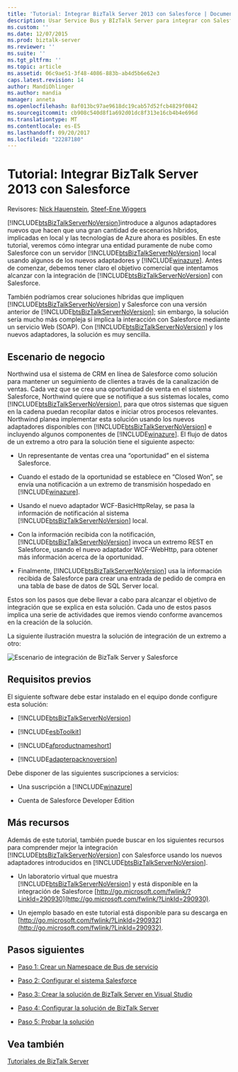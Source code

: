 ```yaml
---
title: 'Tutorial: Integrar BizTalk Server 2013 con Salesforce | Documentos de Microsoft'
description: Usar Service Bus y BIzTalk Server para integrar con Salesforce
ms.custom: ''
ms.date: 12/07/2015
ms.prod: biztalk-server
ms.reviewer: ''
ms.suite: ''
ms.tgt_pltfrm: ''
ms.topic: article
ms.assetid: 06c9ae51-3f48-4086-883b-ab4d5b6e62e3
caps.latest.revision: 14
author: MandiOhlinger
ms.author: mandia
manager: anneta
ms.openlocfilehash: 8af013bc97ae9618dc19cab57d52fcb4829f0842
ms.sourcegitcommit: cb908c540d8f1a692d01dc8f313e16cb4b4e696d
ms.translationtype: MT
ms.contentlocale: es-ES
ms.lasthandoff: 09/20/2017
ms.locfileid: "22287180"
---
```

# <a name="tutorial-integrating-biztalk-server-2013-with-salesforce"></a>Tutorial: Integrar BizTalk Server 2013 con Salesforce
Revisores: [Nick Hauenstein](http://social.msdn.microsoft.com/profile/nick.hauenstein/), [Steef-Ene Wiggers](http://social.msdn.microsoft.com/profile/steef-jan%20wiggers)  
  
 [!INCLUDE[btsBizTalkServerNoVersion](../includes/btsbiztalkservernoversion-md.md)]introduce a algunos adaptadores nuevos que hacen que una gran cantidad de escenarios híbridos, implicadas en local y las tecnologías de Azure ahora es posibles. En este tutorial, veremos cómo integrar una entidad puramente de nube como Salesforce con un servidor [!INCLUDE[btsBizTalkServerNoVersion](../includes/btsbiztalkservernoversion-md.md)] local usando algunos de los nuevos adaptadores y [!INCLUDE[winazure](../includes/winazure-md.md)]. Antes de comenzar, debemos tener claro el objetivo comercial que intentamos alcanzar con la integración de [!INCLUDE[btsBizTalkServerNoVersion](../includes/btsbiztalkservernoversion-md.md)] con Salesforce.  
  
 También podríamos crear soluciones híbridas que impliquen [!INCLUDE[btsBizTalkServerNoVersion](../includes/btsbiztalkservernoversion-md.md)] y Salesforce con una versión anterior de [!INCLUDE[btsBizTalkServerNoVersion](../includes/btsbiztalkservernoversion-md.md)]; sin embargo, la solución sería mucho más compleja si implica la interacción con Salesforce mediante un servicio Web (SOAP). Con [!INCLUDE[btsBizTalkServerNoVersion](../includes/btsbiztalkservernoversion-md.md)] y los nuevos adaptadores, la solución es muy sencilla.  
  
## <a name="business-scenario"></a>Escenario de negocio  
 Northwind usa el sistema de CRM en línea de Salesforce como solución para mantener un seguimiento de clientes a través de la canalización de ventas. Cada vez que se crea una oportunidad de venta en el sistema Salesforce, Northwind quiere que se notifique a sus sistemas locales, como [!INCLUDE[btsBizTalkServerNoVersion](../includes/btsbiztalkservernoversion-md.md)], para que otros sistemas que siguen en la cadena puedan recopilar datos e iniciar otros procesos relevantes. Northwind planea implementar esta solución usando los nuevos adaptadores disponibles con [!INCLUDE[btsBizTalkServerNoVersion](../includes/btsbiztalkservernoversion-md.md)] e incluyendo algunos componentes de [!INCLUDE[winazure](../includes/winazure-md.md)]. El flujo de datos de un extremo a otro para la solución tiene el siguiente aspecto:  
  
-   Un representante de ventas crea una “oportunidad” en el sistema Salesforce.  
  
-   Cuando el estado de la oportunidad se establece en “Closed Won”, se envía una notificación a un extremo de transmisión hospedado en [!INCLUDE[winazure](../includes/winazure-md.md)].  
  
-   Usando el nuevo adaptador WCF-BasicHttpRelay, se pasa la información de notificación al sistema [!INCLUDE[btsBizTalkServerNoVersion](../includes/btsbiztalkservernoversion-md.md)] local.  
  
-   Con la información recibida con la notificación, [!INCLUDE[btsBizTalkServerNoVersion](../includes/btsbiztalkservernoversion-md.md)] invoca un extremo REST en Salesforce, usando el nuevo adaptador WCF-WebHttp, para obtener más información acerca de la oportunidad.  
  
-   Finalmente, [!INCLUDE[btsBizTalkServerNoVersion](../includes/btsbiztalkservernoversion-md.md)] usa la información recibida de Salesforce para crear una entrada de pedido de compra en una tabla de base de datos de SQL Server local.  
  
 Estos son los pasos que debe llevar a cabo para alcanzar el objetivo de integración que se explica en esta solución. Cada uno de estos pasos implica una serie de actividades que iremos viendo conforme avancemos en la creación de la solución.  
  
 La siguiente ilustración muestra la solución de integración de un extremo a otro:  
  
 ![Escenario de integración de BizTalk Server y Salesforce](../core/media/bts-sf-scenario.gif "BTS_SF_Scenario")  
  
## <a name="prerequisites"></a>Requisitos previos  
 El siguiente software debe estar instalado en el equipo donde configure esta solución:  
  
-   [!INCLUDE[btsBizTalkServerNoVersion](../includes/btsbiztalkservernoversion-md.md)]  
  
-   [!INCLUDE[esbToolkit](../includes/esbtoolkit-md.md)]  
  
-   [!INCLUDE[afproductnameshort](../includes/afproductnameshort-md.md)]  
  
-   [!INCLUDE[adapterpacknoversion](../includes/adapterpacknoversion-md.md)]  
  
 Debe disponer de las siguientes suscripciones a servicios:  
  
-   Una suscripción a [!INCLUDE[winazure](../includes/winazure-md.md)]  
  
-   Cuenta de Salesforce Developer Edition  
  
## <a name="more-resources"></a>Más recursos  
 Además de este tutorial, también puede buscar en los siguientes recursos para comprender mejor la integración [!INCLUDE[btsBizTalkServerNoVersion](../includes/btsbiztalkservernoversion-md.md)] con Salesforce usando los nuevos adaptadores introducidos en [!INCLUDE[btsBizTalkServerNoVersion](../includes/btsbiztalkservernoversion-md.md)].  
  
-   Un laboratorio virtual que muestra [!INCLUDE[btsBizTalkServerNoVersion](../includes/btsbiztalkservernoversion-md.md)] y está disponible en la integración de Salesforce [http://go.microsoft.com/fwlink/?LinkId=290930](http://go.microsoft.com/fwlink/?LinkId=290930).  
  
-   Un ejemplo basado en este tutorial está disponible para su descarga en [http://go.microsoft.com/fwlink/?LinkId=290932](http://go.microsoft.com/fwlink/?LinkId=290932).  
  
## <a name="next-steps"></a>Pasos siguientes
  
-   [Paso 1: Crear un Namespace de Bus de servicio](../core/step-1-create-a-service-bus-namespace.md)  
  
-   [Paso 2: Configurar el sistema Salesforce](../core/step-2-set-up-the-salesforce-system.md)  
  
-   [Paso 3: Crear la solución de BizTalk Server en Visual Studio](../core/step-3-create-the-biztalk-server-solution-in-visual-studio.md)  
  
-   [Paso 4: Configurar la solución de BizTalk Server](../core/step-4-configure-the-biztalk-server-solution.md)  
  
-   [Paso 5: Probar la solución](../core/step-5-test-the-solution.md)  
  
## <a name="see-also"></a>Vea también  
 [Tutoriales de BizTalk Server](../core/biztalk-server-tutorials.md)